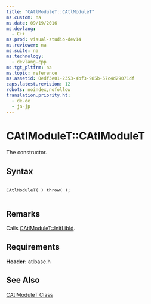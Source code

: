 ```yaml
---
title: "CAtlModuleT::CAtlModuleT"
ms.custom: na
ms.date: 09/19/2016
ms.devlang: 
  - C++
ms.prod: visual-studio-dev14
ms.reviewer: na
ms.suite: na
ms.technology: 
  - devlang-cpp
ms.tgt_pltfrm: na
ms.topic: reference
ms.assetid: 0edf3e01-2353-4bf3-985b-57c4d29071df
caps.latest.revision: 12
robots: noindex,nofollow
translation.priority.ht: 
  - de-de
  - ja-jp
---
```

# CAtlModuleT::CAtlModuleT
The constructor.  
  
## Syntax  
  
```  
  
CAtlModuleT( ) throw( );  
  
```  
  
## Remarks  
 Calls [CAtlModuleT::InitLibId](../vs140/CAtlModuleT--InitLibId.md).  
  
## Requirements  
 **Header:** atlbase.h  
  
## See Also  
 [CAtlModuleT Class](../vs140/CAtlModuleT-Class.md)